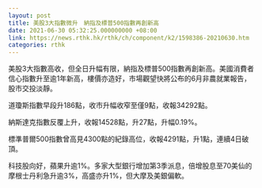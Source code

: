 ```yaml
---
layout: post
title: 美股3大指數微升　納指及標普500指數再創新高
date: 2021-06-30 05:32:25.000000000 +08:00
link: https://news.rthk.hk/rthk/ch/component/k2/1598386-20210630.htm
categories: rthk
---
```


美股3大指數高收，但全日升幅有限，納指及標普500指數再創新高。美國消費者信心指數升至逾1年新高，樓價亦造好，市場觀望快將公布的6月非農就業報告，股市交投淡靜。

道瓊斯指數早段升186點，收市升幅收窄至僅9點，收報34292點。

納斯達克指數反覆上升，收報14528點，升27點，升幅0.19%。

標準普爾500指數曾高見4300點的紀錄高位，收報4291點，升1點，連續4日破頂。

科技股向好，蘋果升逾1%。多家大型銀行增加第3季派息，倍增股息至70美仙的摩根士丹利急升逾3%，高盛亦升1%，但大摩及美銀偏軟。
